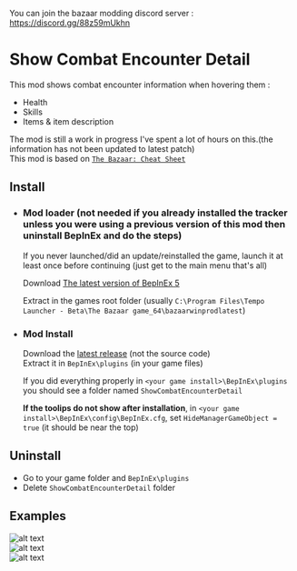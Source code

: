 You can join the bazaar modding discord server : https://discord.gg/88z59mUkhn
# Show Combat Encounter Detail
This mod shows combat encounter information when hovering them :
- Health
- Skills
- Items & item description  

The mod is still a work in progress I've spent a lot of hours on this.(the information has not been updated to latest patch)  
This mod is based on [`The Bazaar: Cheat Sheet`](https://jade-dead-e8e.notion.site/The-Bazaar-Cheat-Sheet-13531ff9bda580e19a10c96bb6d9e346#13831ff9bda580a4b8e3d1da20ab4576)

## Install
- ### Mod loader (not needed if you already installed the tracker unless you were using a previous version of this mod then uninstall BepInEx and do the steps)
  If you never launched/did an update/reinstalled the game, launch it at least once before continuing (just get to the main menu that's all)  

  Download [The latest version of BepInEx 5](https://github.com/BepInEx/BepInEx/releases/download/v5.4.23.2/BepInEx_win_x64_5.4.23.2.zip)  

  Extract in the games root folder (usually `C:\Program Files\Tempo Launcher - Beta\The Bazaar game_64\bazaarwinprodlatest`)  

- ### Mod Install
  Download the [latest release](https://github.com/Infarcactus/Mod-The-Bazaar-Show-Combat-Encounter-Detail/releases) (not the source code)  
  Extract it in `BepInEx\plugins` (in your game files)  

  If you did everything properly in `<your game install>\BepInEx\plugins` you should see a folder named `ShowCombatEncounterDetail`  
  
  **If the toolips do not show after installation**, in `<your game install>\BepInEx\config\BepInEx.cfg`, set `HideManagerGameObject = true` (it should be near the top)

## Uninstall
- Go to your game folder and `BepInEx\plugins`
- Delete `ShowCombatEncounterDetail` folder

## Examples
![alt text](Github_Examples/1.png)  
![alt text](Github_Examples/2.png)  
![alt text](Github_Examples/3.png)
